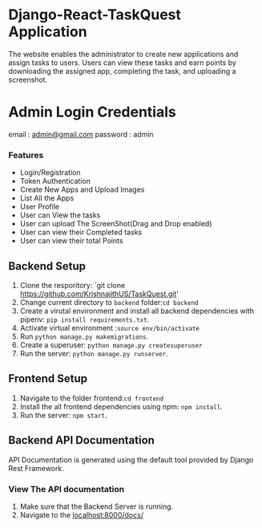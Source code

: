 # Django-React-TaskQuest Application
The website enables the administrator to create new applications and assign tasks to users. Users can view these tasks and earn points by downloading the assigned app, completing the task, and uploading a screenshot.
# Admin Login Credentials
email : admin@gmail.com
password : admin
### Features
* Login/Registration
* Token Authentication
* Create New Apps and Upload Images
* List All the Apps
* User Profile
* User can View the tasks
* User can upload The ScreenShot(Drag and Drop enabled)
* User can view their Completed tasks
* User can view their total Points
## Backend Setup
1. Clone the resporitory: `git clone https://github.com/KrishnajithUS/TaskQuest.git'
2. Change current directory to `backend` folder:`cd backend`
3. Create a virutal environment and install all backend dependencies with pipenv: `pip install requirements.txt`.
4. Activate virtual environment :`source env/bin/activate`
5. Run `python manage.py makemigrations`.
8. Create a superuser: `python manage.py createsuperuser`
9. Run the server: `python manage.py runserver`.
## Frontend Setup
1. Navigate to the folder frontend:`cd frontend`
2. Install the all frontend dependencies using npm: `npm install`.
3.  Run the server: `npm start`.
## Backend API Documentation
API Documentation is generated using the default tool provided by Django Rest Framework.
### View The API documentation
1. Make sure that the Backend Server is running.
2. Navigate to the [localhost:8000/docs/](localhost:8000/docs/)